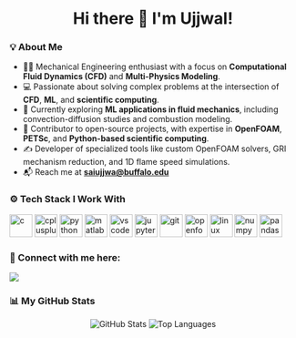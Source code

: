 <h1 align="center">Hi there 👋 I'm Ujjwal!</h1>

<h3 align="left">💡 About Me</h3>

- 👨‍🎓 Mechanical Engineering enthusiast with a focus on **Computational Fluid Dynamics (CFD)** and **Multi-Physics Modeling**.
- 💻 Passionate about solving complex problems at the intersection of **CFD**, **ML**, and **scientific computing**.
- 🧠 Currently exploring **ML applications in fluid mechanics**, including convection-diffusion studies and combustion modeling.
- 🚀 Contributor to open-source projects, with expertise in **OpenFOAM**, **PETSc**, and **Python-based scientific computing**.
- ✍️ Developer of specialized tools like custom OpenFOAM solvers, GRI mechanism reduction, and 1D flame speed simulations.
- 📬 Reach me at **saiujjwa@buffalo.edu**
  
<h3 align="left">⚙️ Tech Stack I Work With</h3>
<p align="left">
  <!-- Core Tools -->
  <img src="https://cdn.jsdelivr.net/gh/devicons/devicon/icons/c/c-original.svg" alt="c" width="40" height="40"/>
  <img src="https://cdn.jsdelivr.net/gh/devicons/devicon/icons/cplusplus/cplusplus-original.svg" alt="cplusplus" width="40" height="40"/>
  <img src="https://cdn.jsdelivr.net/gh/devicons/devicon/icons/python/python-original.svg" alt="python" width="40" height="40"/>
  <img src="https://cdn.jsdelivr.net/gh/devicons/devicon/icons/matlab/matlab-original.svg" alt="matlab" width="40" height="40"/>
  <img src="https://cdn.jsdelivr.net/gh/devicons/devicon/icons/vscode/vscode-original.svg" alt="vscode" width="40" height="40"/>
  <img src="https://cdn.jsdelivr.net/gh/devicons/devicon/icons/jupyter/jupyter-original.svg" alt="jupyter" width="40" height="40"/>
  <img src="https://cdn.jsdelivr.net/gh/devicons/devicon/icons/git/git-original.svg" alt="git" width="40" height="40"/>
  <!-- CFD & Scientific Computing -->
  <img src="https://www.openfoam.com/images/logo.png" alt="openfoam" width="40" height="40"/>
  <!--img src="https://www.ansys.com/-/media/project/ansys/corporate/ansys-com/brand/ansys-logo/ansys-logo-primary-rgb.png" alt="ansys" width="40" height="40"/>
  <img src="https://www.plm.automation.siemens.com/media/global/en/Simcenter-STAR-CCM-logo_tcm27-1464.png" alt="star-ccm" width="40" height="40"/>
  <img src="https://www.paraview.org/wp-content/uploads/2020/02/paraview_logo.png" alt="paraview" width="40" height="40"/-->
  <img src="https://cdn.jsdelivr.net/gh/devicons/devicon/icons/linux/linux-original.svg" alt="linux" width="40" height="40"/>
  <img src="https://cdn.jsdelivr.net/gh/devicons/devicon/icons/numpy/numpy-original.svg" alt="numpy" width="40" height="40"/>
  <img src="https://cdn.jsdelivr.net/gh/devicons/devicon/icons/pandas/pandas-original.svg" alt="pandas" width="40" height="40"/>
</p>

<h3 align="left">🤝 Connect with me here:</h3>

[<img src="https://img.shields.io/badge/linkedin-%230077B5.svg?&style=for-the-badge&logo=linkedin&logoColor=white" target="_blank">](https://www.linkedin.com/in/ujjwalkanthns/)  

<h3 align="left">📊 My GitHub Stats</h3>
<p align="center">
  <img src="https://github-readme-stats.vercel.app/api?username=UjjwalKanthN&show_icons=true&theme=radical" alt="GitHub Stats" />
  <img src="https://github-readme-stats.vercel.app/api/top-langs/?username=UjjwalKanthN&layout=compact&theme=radical" alt="Top Languages" />
</p>
